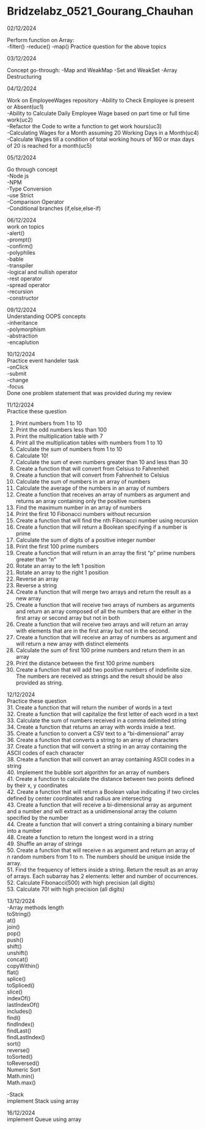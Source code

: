 # Bridzelabz_0521_Gourang_Chauhan
02/12/2024  

Perform function on Array:  
-filter()
-reduce()
-map()
Practice question for the above topics

03/12/2024  

Concept go-through:
-Map and WeakMap
-Set and WeakSet
-Array Destructuring

04/12/2024  

Work on EmployeeWages repository
-Ability to Check Employee is present or Absent(uc1)    
-Ability to Calculate Daily Employee Wage based on part time or full time work(uc2)    
-Refactor the Code to write a function to get work hours(uc3)    
-Calculating Wages for a Month assuming 20 Working Days in a Month(uc4)   
-Calculate Wages till a condition of total working hours of 160 or max days of 20 is reached for a month(uc5)   

05/12/2024

Go through concept  
-Node js  
-NPM  
-Type Conversion    
-use Strict   
-Comparison Operator   
-Conditional branches (if,else,else-if)    


06/12/2024   
work on topics   
-alert()   
-prompt()   
-confirm()   
-polyphiles   
-bable    
-transpiler   
-logical and nullish operator   
-rest operator   
-spread operator   
-recursion    
-constructor   

09/12/2024    
Understanding OOPS concepts      
-inheritance   
-polymorphism    
-abstraction   
-encaplution   

10/12/2024   
Practice event handeler task   
-onClick   
-submit   
-change   
-focus  
Done one problem statement that was provided during my review  

11/12/2024  
Practice these question   
1. Print numbers from 1 to 10   
2. Print the odd numbers less than 100   
3. Print the multiplication table with 7   
4. Print all the multiplication tables with numbers from 1 to 10   
5. Calculate the sum of numbers from 1 to 10    
6. Calculate 10!    
7. Calculate the sum of even numbers greater than 10 and less than 30   
8. Create a function that will convert from Celsius to Fahrenheit      
9. Create a function that will convert from Fahrenheit to Celsius       
10. Calculate the sum of numbers in an array of numbers          
11. Calculate the average of the numbers in an array of numbers        
12. Create a function that receives an array of numbers as argument and returns an array containing only the positive numbers     
13. Find the maximum number in an array of numbers         
14. Print the first 10 Fibonacci numbers without recursion         
15. Create a function that will find the nth Fibonacci number using recursion            
16. Create a function that will return a Boolean specifying if a number is prime           
17. Calculate the sum of digits of a positive integer number            
18. Print the first 100 prime numbers         
19. Create a function that will return in an array the first “p” prime numbers greater than “n”             
20. Rotate an array to the left 1 position     
21. Rotate an array to the right 1 position        
22. Reverse an array        
23. Reverse a string       
24. Create a function that will merge two arrays and return the result as a new array        
25. Create a function that will receive two arrays of numbers as arguments and return an array composed of all the numbers that are either in the first array or second array but not in both           
26. Create a function that will receive two arrays and will return an array with elements that are in the first array but not in the second.           
27. Create a function that will receive an array of numbers as argument and will return a new array with distinct elements               
28. Calculate the sum of first 100 prime numbers and return them in an array            
29. Print the distance between the first 100 prime numbers           
30. Create a function that will add two positive numbers of indefinite size. The numbers are received as strings and the result should be also provided as string.

12/12/2024  
Practice these question    
31. Create a function that will return the number of words in a text          
32. Create a function that will capitalize the first letter of each word in a text              
33. Calculate the sum of numbers received in a comma delimited string             
34. Create a function that returns an array with words inside a text.           
35. Create a function to convert a CSV text to a “bi-dimensional” array        
36. Create a function that converts a string to an array of characters          
37. Create a function that will convert a string in an array containing the ASCII codes of each character            
38. Create a function that will convert an array containing ASCII codes in a string             
40. Implement the bubble sort algorithm for an array of numbers          
41. Create a function to calculate the distance between two points defined by their x, y coordinates             
42. Create a function that will return a Boolean value indicating if two circles defined by center coordinates and radius are intersecting          
43. Create a function that will receive a bi-dimensional array as argument and a number and will extract as a unidimensional array the column specified by the number              
44. Create a function that will convert a string containing a binary number into a number             
48. Create a function to return the longest word in a string            
49. Shuffle an array of strings                
50. Create a function that will receive n as argument and return an array of n random numbers from 1 to n. The numbers should be unique inside the array.               
51. Find the frequency of letters inside a string. Return the result as an array of arrays. Each subarray has 2 elements: letter and number of occurrences.                
52. Calculate Fibonacci(500) with high precision (all digits)          
53. Calculate 70! with high precision (all digits)            

13/12/2024   
-Array methods
length    
toString()   
at()    
join()    
pop()   
push()   
shift()     
unshift()   
concat()    
copyWithin()    
flat()    
splice()   
toSpliced()    
slice()     
indexOf()    
lastIndexOf()    
includes()    
find()     
findIndex()    
findLast()    
findLastIndex()    
sort()       
reverse()      
toSorted()     
toReversed()    
Numeric Sort    
Math.min()  
Math.max()   

-Stack  
implement Stack using array   


16/12/2024  
implement Queue using array   

